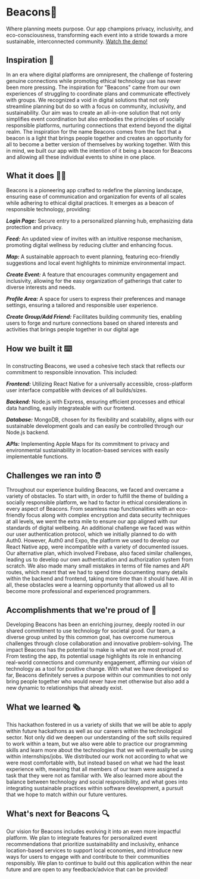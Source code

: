 # Beacons🚨
Where planning meets purpose. Our app champions privacy, inclusivity, and eco-consciousness, transforming each event into a stride towards a more sustainable, interconnected community.
[Watch the demo!](https://www.youtube.com/watch?v=PSN2wXYoQx8)


## **Inspiration 📍**
In an era where digital platforms are omnipresent, the challenge of fostering genuine connections while promoting ethical technology use has never been more pressing. The inspiration for "Beacons" came from our own experiences of struggling to coordinate plans and communicate effectively with groups. We recognized a void in digital solutions that not only streamline planning but do so with a focus on community, inclusivity, and sustainability. Our aim was to create an all-in-one solution that not only simplifies event coordination but also embodies the principles of socially responsible platforms, nurturing connections that extend beyond the digital realm. The inspiration for the name Beacons comes from the fact that a beacon is a light that brings people together and creates an opportunity for all to become a better version of themselves by working together. With this in mind, we built our app with the intention of it being a beacon for Beacons and allowing all these individual events to shine in one place.

## **What it does 👭👬**
Beacons is a pioneering app crafted to redefine the planning landscape, ensuring ease of communication and organization for events of all scales while adhering to ethical digital practices. It emerges as a beacon of responsible technology, providing:

***Login Page:*** Secure entry to a personalized planning hub, emphasizing data protection and privacy.

***Feed:*** An updated view of invites with an intuitive response mechanism, promoting digital wellness by reducing clutter and enhancing focus.

***Map:*** A sustainable approach to event planning, featuring eco-friendly suggestions and local event highlights to minimize environmental impact.

***Create Event:*** A feature that encourages community engagement and inclusivity, allowing for the easy organization of gatherings that cater to diverse interests and needs.

***Profile Area:*** A space for users to express their preferences and manage settings, ensuring a tailored and responsible user experience.

***Create Group/Add Friend:*** Facilitates building community ties, enabling users to forge and nurture connections based on shared interests and activities that brings people together in our digital age


## **How we built it ⌨️**
In constructing Beacons, we used a cohesive tech stack that reflects our commitment to responsible innovation. This included:

***Frontend:*** Utilizing React Native for a universally accessible, cross-platform user interface compatible with devices of all builds/sizes.

***Backend:*** Node.js with Express, ensuring efficient processes and ethical data handling, easily integrateable with our frontend.

***Database:*** MongoDB, chosen for its flexibility and scalability, aligns with our sustainable development goals and can easily be controlled through our Node.js backend.

***APIs:*** Implementing Apple Maps for its commitment to privacy and environmental sustainability in location-based services with easily implementable functions.

## **Challenges we ran into ⏰**
Throughout our experience building Beacons, we faced and overcame a variety of obstacles. To start with, in order to fulfill the theme of building a socially responsible platform, we had to factor in ethical considerations in every aspect of Beacons. From seamless map functionalities with an eco-friendly focus along with complex encryption and data security techniques at all levels, we went the extra mile to ensure our app aligned with our standards of digital wellbeing. An additional challenge we faced was within our user authentication protocol, which we initially planned to do with Auth0. However, Auth0 and Expo, the platform we used to develop our React Native app, were incompatible with a variety of documented issues. Our alternative plan, which involved Firebase, also faced similar challenges, leading us to develop our own authentication and authorization system from scratch. We also made many small mistakes in terms of file names and API routes, which meant that we had to spend time documenting many details within the backend and frontend, taking more time than it should have. All in all, these obstacles were a learning opportunity that allowed us all to become more professional and experienced programmers.

## **Accomplishments that we're proud of 🎉**
Developing Beacons has been an enriching journey, deeply rooted in our shared commitment to use technology for societal good. Our team, a diverse group united by this common goal, has overcome numerous challenges through close collaboration and innovative problem-solving. The impact Beacons has the potential to make is what we are most proud of. From testing the app, its potential usage highlights its role in enhancing real-world connections and community engagement, affirming our vision of technology as a tool for positive change. With what we have developed so far, Beacons definitely serves a purpose within our communities to not only bring people together who would never have met otherwise but also add a new dynamic to relationships that already exist.

## **What we learned 🗞️**
This hackathon fostered in us a variety of skills that we will be able to apply within future hackathons as well as our careers within the technological sector. Not only did we deepen our understanding of the soft skills required to work within a team, but we also were able to practice our programming skills and learn more about the technologies that we will eventually be using within internships/jobs. We distributed our work not according to what we were most comfortable with, but instead based on what we had the least experience with, meaning that all members of our team were assigned a task that they were not as familiar with. We also learned more about the balance between technology and social responsibility, and what goes into integrating sustainable practices within software development, a pursuit that we hope to match within our future ventures.

## **What's next for Beacons 🔍**
Our vision for Beacons includes evolving it into an even more impactful platform. We plan to integrate features for personalized event recommendations that prioritize sustainability and inclusivity, enhance location-based services to support local economies, and introduce new ways for users to engage with and contribute to their communities responsibly. We plan to continue to build out this application within the near future and are open to any feedback/advice that can be provided!
